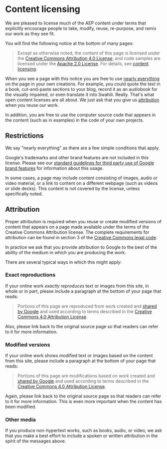# Content licensing

We are pleased to license much of the AEP content under terms that explicitly
encourage people to take, modify, reuse, re-purpose, and remix our work as they
see fit.

You will find the following notice at the bottom of many pages:

> Except as otherwise noted, the content of this page is licensed under the
> [Creative Commons Attribution 4.0 License][ccal-4.0], and code samples are
> licensed under the [Apache 2.0 License][apache-2.0]. For details, see
> [content licensing][licensing].

When you see a page with this notice you are free to use
[nearly everything](#restrictions) on the page in your own creations. For
example, you could quote the text in a book, cut-and-paste sections to your
blog, record it as an audiobook for the visually impaired, or even translate it
into Swahili. Really. That's what open content licenses are all about. We just
ask that you give us [attribution](#attribution) when you reuse our work.

In addition, you are free to use the computer source code that appears in the
content (such as in examples) in the code of your own projects.

## Restrictions

We say "nearly everything" as there are a few simple conditions that apply.

Google's trademarks and other brand features are not included in this license.
Please see our [standard guidelines for third party use of Google brand
features][branding] for information about this usage.

In some cases, a page may include content consisting of images, audio or video
material, or a link to content on a different webpage (such as videos or slide
decks). This content is not covered by the license, unless specifically noted.

## Attribution

Proper attribution is required when you reuse or create modified versions of
content that appears on a page made available under the terms of the Creative
Commons Attribution license. The complete requirements for attribution can be
found in section 3 of the [Creative Commons legal code][legal-code].

In practice we ask that you provide attribution to Google to the best of the
ability of the medium in which you are producing the work.

There are several typical ways in which this might apply:

### Exact reproductions

If your online work _exactly reproduces_ text or images from this site, in
whole or in part, please include a paragraph at the bottom of your page that
reads:

> Portions of this page are reproduced from work created and [shared by
> Google][licensing] and used according to terms described in the [Creative
> Commons 4.0 Attribution License][ccal-4.0].

Also, please link back to the original source page so that readers can refer to
it for more information.

### Modified versions

If your online work shows modified text or images based on the content from
this site, please include a paragraph at the bottom of your page that reads:

> Portions of this page are modifications based on work created and [shared by
> Google][licensing] and used according to terms described in the [Creative
> Commons 4.0 Attribution License][ccal-4.0].

Again, please link back to the original source page so that readers can refer
to it for more information. This is even more important when the content has
been modified.

### Other media

If you produce non-hypertext works, such as books, audio, or video, we ask that
you make a best effort to include a spoken or written attribution in the spirit
of the messages above.

[apache-2.0]: https://www.apache.org/licenses/LICENSE-2.0
[ccal-4.0]: https://creativecommons.org/licenses/by/4.0/
[branding]: http://www.google.com/permissions/guidelines.html
[legal-code]: https://creativecommons.org/licenses/by/4.0/legalcode
[licensing]: ./licensing.md
